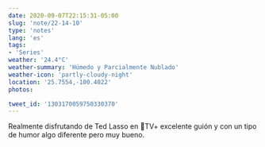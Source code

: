 ```yaml
---
date: 2020-09-07T22:15:31-05:00
slug: 'note/22-14-10'
type: 'notes'
lang: 'es'
tags:
- 'Series'
weather: '24.4°C'
weather-summary: 'Húmedo y Parcialmente Nublado'
weather-icon: 'partly-cloudy-night'
location: '25.7554,-100.4022'
photos:

tweet_id: '1303170059750330370'
---
```

Realmente disfrutando de Ted Lasso en TV+ excelente guión y con un tipo de humor algo diferente pero muy bueno. 
